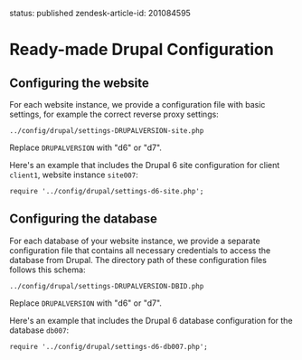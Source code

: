 status: published
zendesk-article-id: 201084595

# Ready-made Drupal Configuration

## Configuring the website

For each website instance, we provide a configuration file with basic settings, for example the correct reverse proxy settings:

    ../config/drupal/settings-DRUPALVERSION-site.php

Replace `DRUPALVERSION` with "d6" or "d7".

Here's an example that includes the Drupal 6 site configuration for client `client1`, website instance `site007`:

    require '../config/drupal/settings-d6-site.php';


## Configuring the database

For each database of your website instance, we provide a separate configuration file that contains all necessary credentials to access the database from Drupal. The directory path of these configuration files follows this schema:

    ../config/drupal/settings-DRUPALVERSION-DBID.php
    
Replace `DRUPALVERSION` with "d6" or "d7".

Here's an example that includes the Drupal 6 database configuration for the database `db007`:

    require '../config/drupal/settings-d6-db007.php';

